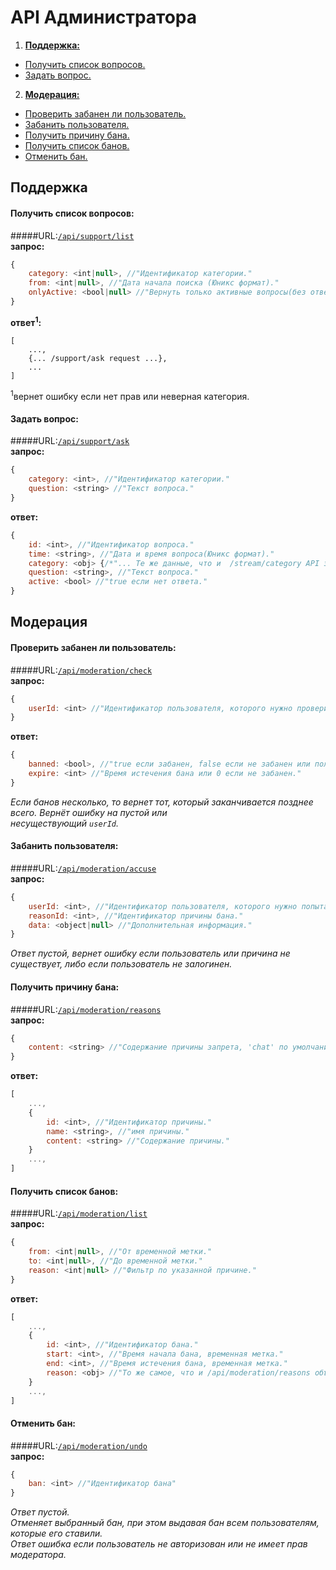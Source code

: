 ﻿API Администратора		
==================		
		
1. [**Поддержка:**](#Поддержка)  		
  - [Получить список вопросов.](#Получить-список-вопросов)		
  - [Задать вопрос.](#Задать-вопрос)		
2. [**Модерация:**](#Модерация)  		
  - [Проверить забанен ли пользователь.](#Проверить-забанен-ли-пользователь)		
  - [Забанить пользователя.](#Забанить-пользователя)		
  - [Получить причину бана.](#Получить-причину-бана)		
  - [Получить список банов.](#Получить-список-банов)		
  - [Отменить бан.](#Отменить-бан)		
		
## Поддержка		
		
#### Получить список вопросов:		
#####URL:[`/api/support/list`](http://funstream.tv/api/support/list)  		
**запрос:**		
```js		
{		
    category: <int|null>, //"Идентификатор категории."		
    from: <int|null>, //"Дата начала поиска (Юникс формат)."		
    onlyActive: <bool|null> //"Вернуть только активные вопросы(без ответов), true по умолчанию."		
}		
```		
**ответ<sup>1</sup>:**		
```		
[		
    ...,		
    {... /support/ask request ...},		
    ...		
]		
```		
<sup>1</sup>вернет ошибку если нет прав или неверная категория.		
		
#### Задать вопрос:  		
#####URL:[`/api/support/ask`](http://funstream.tv/api/support/ask)  		
**запрос:**		
```js		
{		
    category: <int>, //"Идентификатор категории."		
    question: <string> //"Текст вопроса."		
}		
```		
**ответ:**		
```js		
{		
    id: <int>, //"Идентификатор вопроса."		
    time: <string>, //"Дата и время вопроса(Юникс формат)."		
    category: <obj> {/*"... Те же данные, что и  /stream/category API запрос, без опций..."*/},		
    question: <string>, //"Текст вопроса."		
    active: <bool> //"true если нет ответа."		
}		
```		
		
## Модерация		
		
####  Проверить забанен ли пользователь:  		
#####URL:[`/api/moderation/check`](http://funstream.tv/api/moderation/check)  		
**запрос:**		
```js		
{		
    userId: <int> //"Идентификатор пользователя, которого нужно проверить."		
}		
```		
**ответ:**		
```js		
{		
    banned: <bool>, //"true если забанен, false если не забанен или пользователь не существует."		
    expire: <int> //"Время истечения бана или 0 если не забанен."		
}		
```		
*Если банов несколько, то вернет тот, который заканчивается позднее всего. Вернёт ошибку на пустой или 		
несуществующий `userId`.*		
		
#### Забанить пользователя:  		
#####URL:[`/api/moderation/accuse`](http://funstream.tv/api/moderation/accuse)  		
**запрос:**		
```js		
{		
    userId: <int>, //"Идентификатор пользователя, которого нужно попытаться забанить."		
    reasonId: <int>, //"Идентификатор причины бана."		
    data: <object|null> //"Дополнительная информация."		
}		
```		
*Ответ пустой, вернет ошибку если пользователь или причина не существует, либо если пользователь не залогинен.*		
		
#### Получить причину бана:		
#####URL:[`/api/moderation/reasons`](http://funstream.tv/api/moderation/reasons)		
**запрос:**		
```js		
{		
    content: <string> //"Содержание причины запрета, 'chat' по умолчанию."		
}		
```		
 		
**ответ:**		
```js		
[		
    ...,		
    {		
        id: <int>, //"Идентификатор причины."		
        name: <string>, //"имя причины."		
        content: <string> //"Содержание причины."		
    }		
    ...,		
]		
```		
		
#### Получить список банов:		
#####URL:[`/api/moderation/list`](http://funstream.tv/api/moderation/list)		
**запрос:**		
```js		
{		
    from: <int|null>, //"От временной метки."		
    to: <int|null>, //"До временной метки."		
    reason: <int|null> //"Фильтр по указанной причине."		
}		
```		
**ответ:**		
```js		
[		
    ...,		
    {		
        id: <int>, //"Идентификатор бана."		
        start: <int>, //"Время начала бана, временная метка."		
        end: <int>, //"Время истечения бана, временная метка."		
        reason: <obj> //"То же самое, что и /api/moderation/reasons объект"		
    }		
    ...,		
]		
```		
 		
#### Отменить бан:		
#####URL:[`/api/moderation/undo`](http://funstream.tv/api/moderation/undo)		
**запрос:**		
```js		
{		
    ban: <int> //"Идентификатор бана"		
}		
```		
*Ответ пустой.*		
*Отменяет выбранный бан, при этом выдавая бан всем пользователям, которые его ставили.*		
*Ответ ошибка если пользователь не авторизован или не имеет прав модератора.*